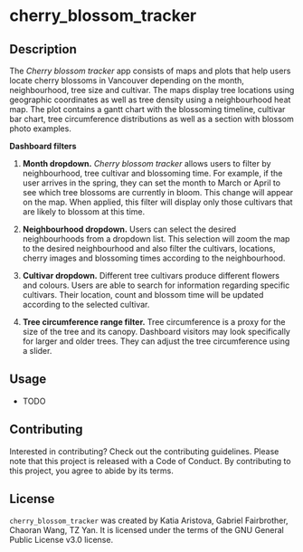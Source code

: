 # cherry_blossom_tracker

## Description

The *Cherry blossom tracker* app consists of maps and plots that help users locate cherry blossoms in Vancouver depending on the month, neighbourhood, tree size and cultivar. The maps display tree locations using geographic coordinates as well as tree density using a neighbourhood heat map. The plot contains a gantt chart with the blossoming timeline, cultivar bar chart, tree circumference distributions as well as a section with blossom photo examples.

**Dashboard filters**

1. **Month dropdown.** *Cherry blossom tracker* allows users to filter by neighbourhood, tree cultivar and blossoming time. For example, if the user arrives in the spring, they can set the month to March or April to see which tree blossoms are currently in bloom. This change will appear on the map. When applied, this filter will display only those cultivars that are likely to blossom at this time.

2. **Neighbourhood dropdown.** Users can select the desired neighbourhoods from a dropdown list. This selection will zoom the map to the desired neighbourhood and also filter the cultivars, locations, cherry images and blossoming times according to the neighbourhood.

3. **Cultivar dropdown.** Different tree cultivars produce different flowers and colours. Users are able to search for information regarding specific cultivars. Their location, count and blossom time will be updated according to the selected cultivar.

4. **Tree circumference range filter.** Tree circumference is a proxy for the size of the tree and its canopy. Dashboard visitors may look specifically for larger and older trees. They can adjust the tree circumference using a slider.

## Usage

- TODO

## Contributing

Interested in contributing? Check out the contributing guidelines. Please note that this project is released with a Code of Conduct. By contributing to this project, you agree to abide by its terms.

## License

`cherry_blossom_tracker` was created by Katia Aristova, Gabriel Fairbrother, Chaoran Wang, TZ Yan. It is licensed under the terms of the GNU General Public License v3.0 license.
